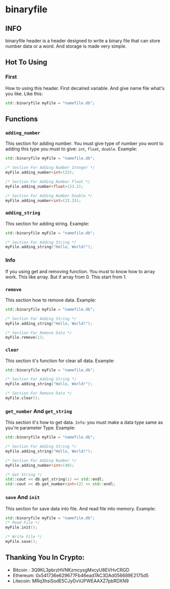 # binaryfile

## INFO
binaryfile header is a header designed to write a binary file that can 
store number data or a word. And storage is made very simple.

## Hot To Using

### First
How to using this header. First decalred variable. And give name file what's you like.
Like this:
```CPP
std::binaryfile myFile = "namefile.db";
```

## Functions
### `adding_number`
This section for adding number. You must give type of number you wont to
adding this type you must to give: `int`, `float`, `double`. Example:
```CPP
std::binaryfile myFile = "namefile.db";

/* Section For Adding Number Integer */
myFile.adding_number<int>(23);

/* Section For Adding Number Float */
myFile.adding_number<float>(23.2);

/* Section For Adding Number Double */
myFile.adding_number<int>(23.33);
```

### `adding_string`
This section for adding string. Example:
```CPP
std::binaryfile myFile = "namefile.db";

/* Section For Adding String */
myFile.adding_string("Hello, World!");
```

### Info
If you using get and removing function. You must to know how to array work.
This like array. But if array from 0. This start from 1.

### `remove`
This section how to remove data. Example:
```CPP
std::binaryfile myFile = "namefile.db";

/* Section For Adding String */
myFile.adding_string("Hello, World!");

/* Section For Remove Data */
myFile.remove(1);
```

### `clear`
This section it's function for clear all data. Example:
```CPP
std::binaryfile myFile = "namefile.db";

/* Section For Adding String */
myFile.adding_string("Hello, World!");

/* Section For Remove Data */
myFile.clear();
```

### `get_number` And `get_string`
This section it's how to get data. `Info`: you must make a data type same as you're parameter Type.
Example:
```CPP
std::binaryfile myFile = "namefile.db";

/* Section For Adding String */
myFile.adding_string("Hello, World!");

/* Section For Adding Number */
myFile.adding_number<int>(40);

/* Get String */
std::cout << db.get_string(1) << std::endl;
std::cout << db.get_number<int>(2) << std::endl;
```

### `save` And `init`
This section for save data into file. And read file into memory.
Example:
```CPP
std::binaryfile myFile = "namefile.db";
/* Read File */
myFile.init();

/* Write File */
myFile.save();
```

## Thanking You In Crypto:
- Bitcoin : 3Q9KL3pbrzHVNKzmcysgMxcyU8EVHvCRGD
- Ethereum: 0x541736e629677Fb46ead7AC3DAd056689E2175d5
- Litecoin: MRq3hsiSodE5CJyDvVJPWEAAXZ7pbRDXN9
